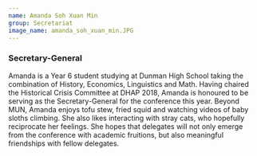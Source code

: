 ```yaml
---
name: Amanda Soh Xuan Min
group: Secretariat
image_name: amanda_soh_xuan_min.JPG
---
```


### Secretary-General

Amanda is a Year 6 student studying at Dunman High School taking the combination of History, Economics, Linguistics and Math. Having chaired the Historical Crisis Committee at DHAP 2018, Amanda is honoured to be serving as the Secretary-General for the conference this year. Beyond MUN, Amanda enjoys tofu stew, fried squid and watching videos of baby sloths climbing. She also likes interacting with stray cats, who hopefully reciprocate her feelings. She hopes that delegates will not only emerge from the conference with academic fruitions, but also meaningful friendships with fellow delegates.